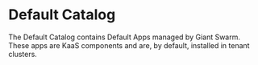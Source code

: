 # Default Catalog

The Default Catalog contains Default Apps managed by Giant Swarm. These apps are KaaS components and are, by default, installed in tenant clusters.
